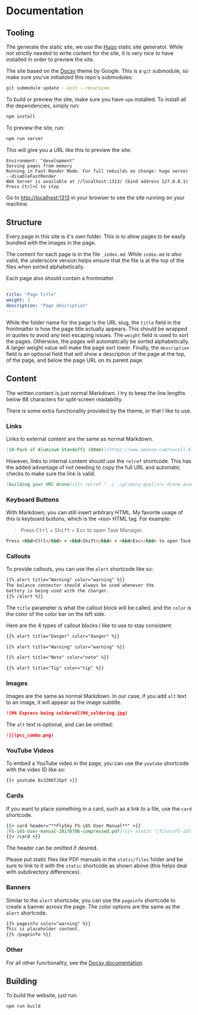 # Documentation

## Tooling

The generate the static site, we use the [Hugo](https://gohugo.io/)
static site generator. While not strictly needed to write content for the site,
it is very nice to have installed in order to preview the site.

The site based on the [Docsy](https://docsy.dev) theme by Google.
This is a `git` submodule, so make sure you've initialized this repo's submodules:

```bash
git submodule update --init --recursive
```

To build or preview the site, make sure you have `npm` installed.
To install all the dependencies, simply run:

```bash
npm install
```

To preview the site, run:

```bash
npm run server
```

This will give you a URL like this to preview the site:

```none
Environment: "development"
Serving pages from memory
Running in Fast Render Mode. For full rebuilds on change: hugo server --disableFastRender
Web Server is available at //localhost:1313/ (bind address 127.0.0.1)
Press Ctrl+C to stop
```

Go to [http://localhost:1313](http://localhost:1313) in your browser to see the site
running on your machine.

## Structure

Every page in this site is it's own folder. This is to allow pages to be
easily bundled with the images in the page.

The content for each page is in the file `_index.md`. While `index.md` is _also_
valid, the underscore version helps ensure that the file is at the top
of the files when sorted alphabetically.

Each page also should contain a frontmatter.

```yaml
---
title: "Page Title"
weight: 3
description: "Page description"
---
```

While the folder name for the page is the URL slug, the `title` field in the
frontmatter is how the page title actually appears. This should be wrapped
in quotes to avoid any text escaping issues. The `weight` field is used to sort the
pages. Otherwise, the pages will automatically be sorted alphabetically.
A larger weight value will make the page sort lower. Finally, the `description`
field is an optional field that will show a description of the page at the top,
of the page, and below the page URL on its parent page.

## Content

The written content is just normal Markdown. I try to keep the line lengths below
88 characters for split-screen readability.

There is some extra functionality provided by the theme, or that I like to use.

### Links

Links to external content are the same as normal Markdown.

```markdown
[10-Pack of Aluminum Standoffs (80mm)](https://www.amazon.com/uxcell-Aluminum-Standoff-Fastener-Quadcopter/dp/B01MSAHZQO/)
```

However, links to internal content should use the `relref` shortcode. This has
the added advantage of not needing to copy the full URL and automatic checks to
make sure the link is valid.

```markdown
[building your VRC drone]({{< relref "../../primary-goal/vrc-drone-assembly" >}})
```

### Keyboard Buttons

With Markdown, you can still insert arbitrary HTML. My favorite usage of this
is keyboard buttons, which is the `<kbd>` HTML tag. For example:

> Press <kbd>Ctrl</kbd> + <kbd>Shift</kbd> + <kbd>Esc</kbd> to open Task Manager.

```html
Press <kbd>Ctrl</kbd> + <kbd>Shift</kbd> + <kbd>Esc</kbd> to open Task Manager.
```

### Callouts

To provide callouts, you can use the `alert` shortcode like so:

```markdown
{{% alert title="Warning" color="warning" %}}
The balance connector should always be used whenever the
battery is being used with the charger.
{{% /alert %}}
```

The `title` parameter is what the callout block will be called, and the `color`
is the color of the color bar on the left side.

Here are the 4 types of callout blocks I like to use to stay consistent:

```markdown
{{% alert title="Danger" color="danger" %}}

{{% alert title="Warning" color="warning" %}}

{{% alert title="Note" color="note" %}}

{{% alert title="Tip" color="tip" %}}
```

### Images

Images are the same as normal Markdown. In our case, if you add `alt` text to an image,
it will appear as the image subtitle.

```markdown
![M4 Express being soldered](M4_soldering.jpg)
```

The `alt` text is optional, and can be omitted:

```markdown
![](pcc_combo.png)
```

### YouTube Videos

To embed a YouTube video in the page, you can use the `youtube` shortcode
with the video ID like so:

```markdown
{{< youtube 6s3Z06fJGpY >}}
```

### Cards

If you want to place something in a card, such as a link to a file, use the `card`
shortcode.

```markdown
{{< card header="**FlySky FS-i6S User Manual**" >}}
[FS-i6S-User-manual-20170706-compressed.pdf]({{< static "/files/FS-i6S-User-manual-20170706-compressed.pdf" >}})
{{< /card >}}
```

The header can be omitted if desired.

Please put static files like PDF manuals in the `static/files` folder and be sure
to link to it with the `static` shortcode as shown above
(this helps deal with subdirectory differences).

### Banners

Similar to the `alert` shortcode, you can use the `pageinfo` shortcode to create
a banner across the page. The color options are the same as the `alert` shortcode.

```markdown
{{% pageinfo color="warning" %}}
This is placeholder content.
{{% /pageinfo %}}
```

### Other

For all other functionality, see the
[Docsy documentation](https://www.docsy.dev/docs/adding-content/shortcodes/).

## Building

To build the website, just run:

```bash
npm run build
```
